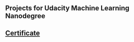 ## Projects for Udacity Machine Learning Nanodegree

## [Certificate](https://github.com/akuritsyn/udacity-ml-nanodegree/blob/master/pneumothorax/capstone-final-report.pdf)